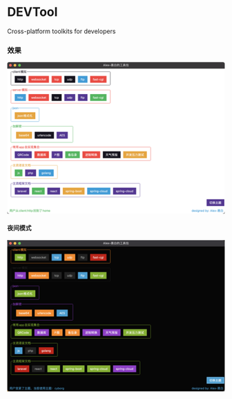 # DEVTool
Cross-platform toolkits for developers

### 效果
![image](sample.png)

#### 夜间模式
![image](sample-dark.png)